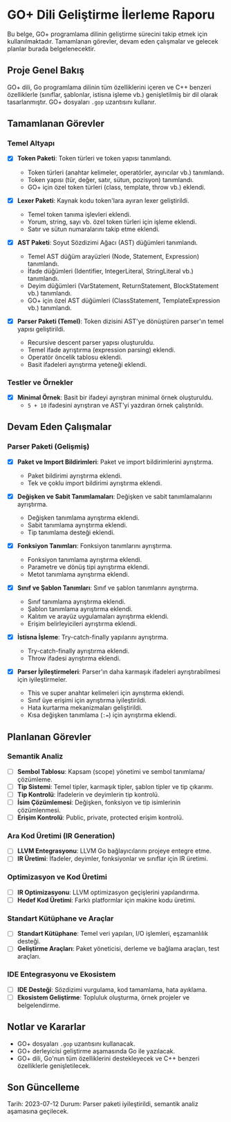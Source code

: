 # GO+ Dili Geliştirme İlerleme Raporu

Bu belge, GO+ programlama dilinin geliştirme sürecini takip etmek için kullanılmaktadır. Tamamlanan görevler, devam eden çalışmalar ve gelecek planlar burada belgelenecektir.

## Proje Genel Bakış

GO+ dili, Go programlama dilinin tüm özelliklerini içeren ve C++ benzeri özelliklerle (sınıflar, şablonlar, istisna işleme vb.) genişletilmiş bir dil olarak tasarlanmıştır. GO+ dosyaları `.gop` uzantısını kullanır.

## Tamamlanan Görevler

### Temel Altyapı

- [x] **Token Paketi**: Token türleri ve token yapısı tanımlandı.
  - Token türleri (anahtar kelimeler, operatörler, ayırıcılar vb.) tanımlandı.
  - Token yapısı (tür, değer, satır, sütun, pozisyon) tanımlandı.
  - GO+ için özel token türleri (class, template, throw vb.) eklendi.

- [x] **Lexer Paketi**: Kaynak kodu token'lara ayıran lexer geliştirildi.
  - Temel token tanıma işlevleri eklendi.
  - Yorum, string, sayı vb. özel token türleri için işleme eklendi.
  - Satır ve sütun numaralarını takip etme eklendi.

- [x] **AST Paketi**: Soyut Sözdizimi Ağacı (AST) düğümleri tanımlandı.
  - Temel AST düğüm arayüzleri (Node, Statement, Expression) tanımlandı.
  - İfade düğümleri (Identifier, IntegerLiteral, StringLiteral vb.) tanımlandı.
  - Deyim düğümleri (VarStatement, ReturnStatement, BlockStatement vb.) tanımlandı.
  - GO+ için özel AST düğümleri (ClassStatement, TemplateExpression vb.) tanımlandı.

- [x] **Parser Paketi (Temel)**: Token dizisini AST'ye dönüştüren parser'ın temel yapısı geliştirildi.
  - Recursive descent parser yapısı oluşturuldu.
  - Temel ifade ayrıştırma (expression parsing) eklendi.
  - Operatör öncelik tablosu eklendi.
  - Basit ifadeleri ayrıştırma yeteneği eklendi.

### Testler ve Örnekler

- [x] **Minimal Örnek**: Basit bir ifadeyi ayrıştıran minimal örnek oluşturuldu.
  - `5 + 10` ifadesini ayrıştıran ve AST'yi yazdıran örnek çalıştırıldı.

## Devam Eden Çalışmalar

### Parser Paketi (Gelişmiş)

- [x] **Paket ve Import Bildirimleri**: Paket ve import bildirimlerini ayrıştırma.
  - Paket bildirimi ayrıştırma eklendi.
  - Tek ve çoklu import bildirimi ayrıştırma eklendi.

- [x] **Değişken ve Sabit Tanımlamaları**: Değişken ve sabit tanımlamalarını ayrıştırma.
  - Değişken tanımlama ayrıştırma eklendi.
  - Sabit tanımlama ayrıştırma eklendi.
  - Tip tanımlama desteği eklendi.

- [x] **Fonksiyon Tanımları**: Fonksiyon tanımlarını ayrıştırma.
  - Fonksiyon tanımlama ayrıştırma eklendi.
  - Parametre ve dönüş tipi ayrıştırma eklendi.
  - Metot tanımlama ayrıştırma eklendi.

- [x] **Sınıf ve Şablon Tanımları**: Sınıf ve şablon tanımlarını ayrıştırma.
  - Sınıf tanımlama ayrıştırma eklendi.
  - Şablon tanımlama ayrıştırma eklendi.
  - Kalıtım ve arayüz uygulamaları ayrıştırma eklendi.
  - Erişim belirleyicileri ayrıştırma eklendi.

- [x] **İstisna İşleme**: Try-catch-finally yapılarını ayrıştırma.
  - Try-catch-finally ayrıştırma eklendi.
  - Throw ifadesi ayrıştırma eklendi.

- [x] **Parser İyileştirmeleri**: Parser'ın daha karmaşık ifadeleri ayrıştırabilmesi için iyileştirmeler.
  - This ve super anahtar kelimeleri için ayrıştırma eklendi.
  - Sınıf üye erişimi için ayrıştırma iyileştirildi.
  - Hata kurtarma mekanizmaları geliştirildi.
  - Kısa değişken tanımlama (`:=`) için ayrıştırma eklendi.

## Planlanan Görevler

### Semantik Analiz

- [ ] **Sembol Tablosu**: Kapsam (scope) yönetimi ve sembol tanımlama/çözümleme.
- [ ] **Tip Sistemi**: Temel tipler, karmaşık tipler, şablon tipler ve tip çıkarımı.
- [ ] **Tip Kontrolü**: İfadelerin ve deyimlerin tip kontrolü.
- [ ] **İsim Çözümlemesi**: Değişken, fonksiyon ve tip isimlerinin çözümlenmesi.
- [ ] **Erişim Kontrolü**: Public, private, protected erişim kontrolü.

### Ara Kod Üretimi (IR Generation)

- [ ] **LLVM Entegrasyonu**: LLVM Go bağlayıcılarını projeye entegre etme.
- [ ] **IR Üretimi**: İfadeler, deyimler, fonksiyonlar ve sınıflar için IR üretimi.

### Optimizasyon ve Kod Üretimi

- [ ] **IR Optimizasyonu**: LLVM optimizasyon geçişlerini yapılandırma.
- [ ] **Hedef Kod Üretimi**: Farklı platformlar için makine kodu üretimi.

### Standart Kütüphane ve Araçlar

- [ ] **Standart Kütüphane**: Temel veri yapıları, I/O işlemleri, eşzamanlılık desteği.
- [ ] **Geliştirme Araçları**: Paket yöneticisi, derleme ve bağlama araçları, test araçları.

### IDE Entegrasyonu ve Ekosistem

- [ ] **IDE Desteği**: Sözdizimi vurgulama, kod tamamlama, hata ayıklama.
- [ ] **Ekosistem Geliştirme**: Topluluk oluşturma, örnek projeler ve belgelendirme.

## Notlar ve Kararlar

- GO+ dosyaları `.gop` uzantısını kullanacak.
- GO+ derleyicisi geliştirme aşamasında Go ile yazılacak.
- GO+ dili, Go'nun tüm özelliklerini destekleyecek ve C++ benzeri özelliklerle genişletilecek.

## Son Güncelleme

Tarih: 2023-07-12
Durum: Parser paketi iyileştirildi, semantik analiz aşamasına geçilecek.
